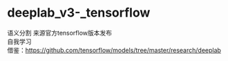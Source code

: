 # deeplab_v3-_tensorflow
语义分割 来源官方tensorflow版本发布  
自我学习  
借鉴：https://github.com/tensorflow/models/tree/master/research/deeplab  
